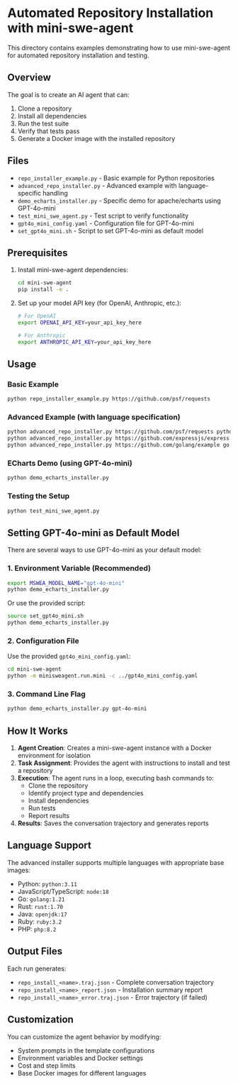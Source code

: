 # Automated Repository Installation with mini-swe-agent

This directory contains examples demonstrating how to use mini-swe-agent for automated repository installation and testing.

## Overview

The goal is to create an AI agent that can:
1. Clone a repository
2. Install all dependencies
3. Run the test suite
4. Verify that tests pass
5. Generate a Docker image with the installed repository

## Files

- `repo_installer_example.py` - Basic example for Python repositories
- `advanced_repo_installer.py` - Advanced example with language-specific handling
- `demo_echarts_installer.py` - Specific demo for apache/echarts using GPT-4o-mini
- `test_mini_swe_agent.py` - Test script to verify functionality
- `gpt4o_mini_config.yaml` - Configuration file for GPT-4o-mini
- `set_gpt4o_mini.sh` - Script to set GPT-4o-mini as default model

## Prerequisites

1. Install mini-swe-agent dependencies:
   ```bash
   cd mini-swe-agent
   pip install -e .
   ```

2. Set up your model API key (for OpenAI, Anthropic, etc.):
   ```bash
   # For OpenAI
   export OPENAI_API_KEY=your_api_key_here
   
   # For Anthropic
   export ANTHROPIC_API_KEY=your_api_key_here
   ```

## Usage

### Basic Example

```bash
python repo_installer_example.py https://github.com/psf/requests
```

### Advanced Example (with language specification)

```bash
python advanced_repo_installer.py https://github.com/psf/requests python
python advanced_repo_installer.py https://github.com/expressjs/express javascript
python advanced_repo_installer.py https://github.com/golang/example go
```

### ECharts Demo (using GPT-4o-mini)

```bash
python demo_echarts_installer.py
```

### Testing the Setup

```bash
python test_mini_swe_agent.py
```

## Setting GPT-4o-mini as Default Model

There are several ways to use GPT-4o-mini as your default model:

### 1. Environment Variable (Recommended)

```bash
export MSWEA_MODEL_NAME="gpt-4o-mini"
python demo_echarts_installer.py
```

Or use the provided script:
```bash
source set_gpt4o_mini.sh
python demo_echarts_installer.py
```

### 2. Configuration File

Use the provided `gpt4o_mini_config.yaml`:
```bash
cd mini-swe-agent
python -m minisweagent.run.mini -c ../gpt4o_mini_config.yaml
```

### 3. Command Line Flag

```bash
python demo_echarts_installer.py gpt-4o-mini
```

## How It Works

1. **Agent Creation**: Creates a mini-swe-agent instance with a Docker environment for isolation
2. **Task Assignment**: Provides the agent with instructions to install and test a repository
3. **Execution**: The agent runs in a loop, executing bash commands to:
   - Clone the repository
   - Identify project type and dependencies
   - Install dependencies
   - Run tests
   - Report results
4. **Results**: Saves the conversation trajectory and generates reports

## Language Support

The advanced installer supports multiple languages with appropriate base images:

- Python: `python:3.11`
- JavaScript/TypeScript: `node:18`
- Go: `golang:1.21`
- Rust: `rust:1.70`
- Java: `openjdk:17`
- Ruby: `ruby:3.2`
- PHP: `php:8.2`

## Output Files

Each run generates:
- `repo_install_<name>.traj.json` - Complete conversation trajectory
- `repo_install_<name>_report.json` - Installation summary report
- `repo_install_<name>_error.traj.json` - Error trajectory (if failed)

## Customization

You can customize the agent behavior by modifying:
- System prompts in the template configurations
- Environment variables and Docker settings
- Cost and step limits
- Base Docker images for different languages